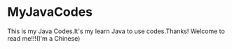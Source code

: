 # MyJavaCodes
This is my Java Codes.It's my learn Java to use codes.Thanks!
Welcome to read me!!!(I'm a Chinese)
